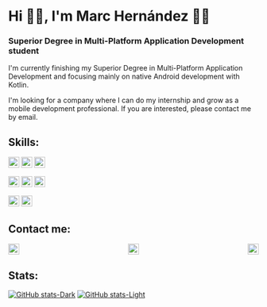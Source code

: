 <h1 align="left"> Hi 🙋‍♂️, I'm Marc Hernández 👨‍💻</h1>

<h3 align="left">Superior Degree in Multi-Platform Application Development student</h3>

I'm currently finishing my Superior Degree in Multi-Platform Application Development and focusing mainly on native Android development with Kotlin.

I'm looking for a company where I can do my internship and grow as a mobile development professional. If you are interested, please contact me by email.

## Skills:
<div>
<img src="https://img.shields.io/badge/-Android-333333?style=plastic&logo=android" height="22" />
<img src="https://img.shields.io/badge/-Android%20Studio-333333?style=plastic&logo=android-studio" height="22" />
<img src="https://img.shields.io/badge/-Kotlin-333333?style=plastic&logo=kotlin" height="22" />
</div>
<p></p>
<div>
<img src="https://img.shields.io/badge/-Firebase-333333?style=plastic&logo=firebase" height="22" />
<img src="https://img.shields.io/badge/-MySQL-333333?style=plastic&logo=mysql" height="22" />
<img src="https://img.shields.io/badge/-SQLite-333333?style=plastic&logo=sqlite" height="22" />
</div>
<p></p>
<div>
<img src="https://img.shields.io/badge/-Java-333333?style=plastic&logo=java" height="22" />
<img src="https://img.shields.io/badge/-Python-333333?style=plastic&logo=python" height="22" />
</div>

## Contact me:

<p align="center">
<a href="mailto:marc.hernandez.dev@gmail.com"><img alt="Email" src="https://img.shields.io/badge/Email-marc.hernandez.dev@gmail.com-informational?style=plastic&logo=gmail" height="22" align="left"></a>
<a href="https://www.linkedin.com/in/marc-hernandez-armengod/"><img alt="LinkedIn" src="https://img.shields.io/badge/LinkedIn-Marc%20Hernández%20Armengod-informational?style=plastic&logo=linkedin" height="22"></a>
<a href="https://twitter.com/marchernandez83/"><img alt="Twitter" src="https://img.shields.io/badge/Twitter-@marchernandez83-informational?style=plastic&logo=twitter" height="22" align="right"></a>
</p>

## Stats:
 [![GitHub stats-Dark](https://github-readme-stats.vercel.app/api?username=marchdz&show_icons=true&theme=dark#gh-dark-mode-only)](https://github.com/marchdz/github-readme-stats#gh-dark-mode-only)
[![GitHub stats-Light](https://github-readme-stats.vercel.app/api?username=marchdz&show_icons=true&theme=default#gh-light-mode-only)](https://github.com/marchdz/github-readme-stats#gh-light-mode-only)
